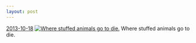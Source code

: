 ```yaml
---
layout: post
---
```


<p>
  <time><a href="/99">2013-10-18</a></time>
  <a href="/99"><img src="{{ site.assets_url }}/99-640.jpg" srcset="{{ site.assets_url }}/99-1280.jpg 1280w, {{ site.assets_url }}/99-960.jpg 960w, {{ site.assets_url }}/99-640.jpg 640w, {{ site.assets_url }}/99-320.jpg 320w" sizes="(min-width: 700px) 50vw, calc(100vw - 2rem)" alt="Where stuffed animals go to die." /></a>
  <span>Where stuffed animals go to die.</span>
</p>
